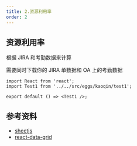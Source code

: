 ```yaml
---
title: 2.资源利用率
order: 2
---
```


## 资源利用率

根据 JIRA 和考勤数据来计算

需要同时下载你的 JIRA 单数据和 OA 上的考勤数据

```tsx
import React from 'react';
import Test1 from '../../src/eggs/kaoqin/test1';

export default () => <Test1 />;
```

## 参考资料

- [sheetjs](https://github.com/SheetJS/sheetjs)
- [react-data-grid](https://github.com/adazzle/react-data-grid)
